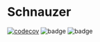 # Schnauzer
[![codecov](https://codecov.io/gh/EntryDSM/Schnauzer/branch/master/graph/badge.svg)](https://codecov.io/gh/EntryDSM/Schnauzer)
![badge](https://action-badges.now.sh/EntryDSM/Schnauzer?action=CI)
![badge](https://action-badges.now.sh/EntryDSM/Schnauzer?action=CD)